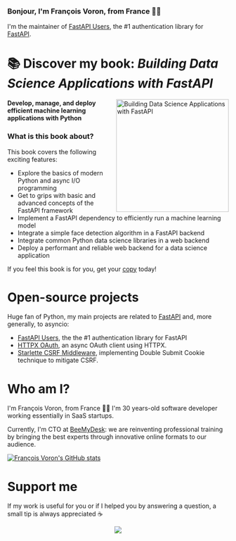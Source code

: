 ### Bonjour, I'm François Voron, from France 🥖🧀

I'm the maintainer of [FastAPI Users](https://github.com/frankie567/fastapi-users), the #1 authentication library for [FastAPI](https://github.com/tiangolo/fastapi).

# 📚 Discover my book: *Building Data Science Applications with FastAPI*

<img src="https://static.packt-cdn.com/products/9781801079211/cover/smaller" alt="Building Data Science Applications with FastAPI" height="256px" align="right">

**Develop, manage, and deploy efficient machine learning applications with Python**

### What is this book about?

This book covers the following exciting features:

* Explore the basics of modern Python and async I/O programming
* Get to grips with basic and advanced concepts of the FastAPI framework
* Implement a FastAPI dependency to efficiently run a machine learning model
* Integrate a simple face detection algorithm in a FastAPI backend
* Integrate common Python data science libraries in a web backend
* Deploy a performant and reliable web backend for a data science application

If you feel this book is for you, get your [copy](https://amzn.to/3kTvgjG) today!

# Open-source projects

Huge fan of Python, my main projects are related to [FastAPI](https://github.com/tiangolo/fastapi) and, more generally, to asyncio:

* [FastAPI Users](https://github.com/frankie567/fastapi-users), the the #1 authentication library for FastAPI
* [HTTPX OAuth](https://github.com/frankie567/httpx-oauth), an async OAuth client using HTTPX.
* [Starlette CSRF Middleware](https://github.com/frankie567/starlette-csrf), implementing Double Submit Cookie technique to mitigate CSRF.

# Who am I?

I'm François Voron, from France 🥖🧀 I'm 30 years-old software developer working essentially in SaaS startups.

Currently, I'm CTO at [BeeMyDesk](https://www.beemydesk.com): we are reinventing professional training by bringing the best experts through innovative online formats to our audience.

[![François Voron's GitHub stats](https://github-readme-stats.vercel.app/api?username=frankie567&count_private=true&show_icons=true&theme=dark)](https://github.com/frankie567)

# Support me

If my work is useful for you or if I helped you by answering a question, a small tip is always appreciated ☕️

<p align="center">
    <a href="https://www.buymeacoffee.com/frankie567"><img src="https://img.buymeacoffee.com/button-api/?text=Buy me a coffee&emoji=&slug=frankie567&button_colour=FF5F5F&font_colour=ffffff&font_family=Lato&outline_colour=000000&coffee_colour=FFDD00"></a>
</p>
